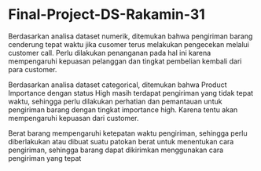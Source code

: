 # Final-Project-DS-Rakamin-31

Berdasarkan analisa dataset numerik, ditemukan bahwa pengiriman barang cenderung tepat waktu jika cusomer terus melakukan pengecekan melalui customer call. Perlu dilakukan penanganan pada hal ini karena mempengaruhi kepuasan pelanggan dan tingkat pembelian kembali dari para customer.

Berdasarkan analisa dataset categorical, ditemukan bahwa Product Importance dengan status High masih terdapat pengiriman yang tidak tepat waktu, sehingga perlu dilakukan perhatian dan pemantauan untuk pengiriman barang dengan tingkat importance high. Karena tentu akan mempengaruhi kepuasan dari customer.

Berat barang mempengaruhi ketepatan waktu pengiriman, sehingga perlu diberlakukan atau dibuat suatu patokan berat untuk menentukan cara pengiriman, sehingga barang dapat dikirimkan menggunakan cara pengiriman yang tepat
